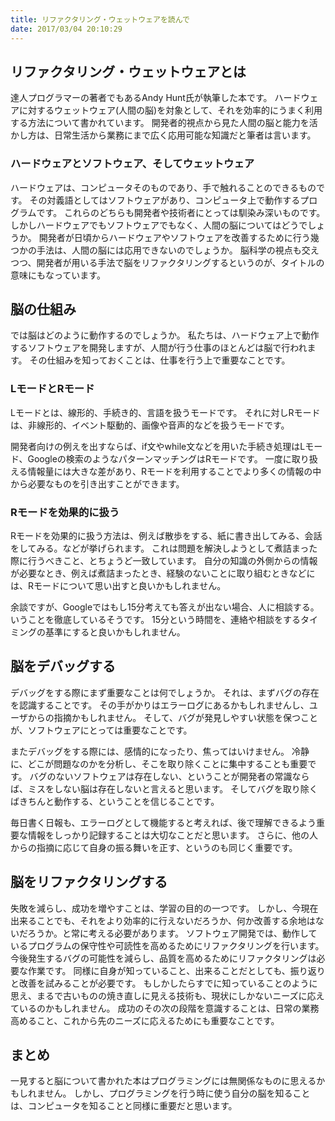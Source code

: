 ```yaml
---
title: リファクタリング・ウェットウェアを読んで
date: 2017/03/04 20:10:29
---
```


## リファクタリング・ウェットウェアとは
達人プログラマーの著者でもあるAndy Hunt氏が執筆した本です。
ハードウェアに対するウェットウェア(人間の脳)を対象として、それを効率的にうまく利用する方法について書かれています。
開発者的視点から見た人間の脳と能力を活かし方は、日常生活から業務にまで広く応用可能な知識だと筆者は言います。

### ハードウェアとソフトウェア、そしてウェットウェア
ハードウェアは、コンピュータそのものであり、手で触れることのできるものです。
その対義語としてはソフトウェアがあり、コンピュータ上で動作するプログラムです。
これらのどちらも開発者や技術者にとっては馴染み深いものです。
しかしハードウェアでもソフトウェアでもなく、人間の脳についてはどうでしょうか。
開発者が日頃からハードウェアやソフトウェアを改善するために行う幾つかの手法は、人間の脳には応用できないのでしょうか。
脳科学の視点も交えつつ、開発者が用いる手法で脳をリファクタリングするというのが、タイトルの意味にもなっています。

## 脳の仕組み
では脳はどのように動作するのでしょうか。
私たちは、ハードウェア上で動作するソフトウェアを開発しますが、人間が行う仕事のほとんどは脳で行われます。
その仕組みを知っておくことは、仕事を行う上で重要なことです。

### LモードとRモード
Lモードとは、線形的、手続き的、言語を扱うモードです。
それに対しRモードは、非線形的、イベント駆動的、画像や音声的などを扱うモードです。

開発者向けの例えを出すならば、if文やwhile文などを用いた手続き処理はLモード、Googleの検索のようなパターンマッチングはRモードです。
一度に取り扱える情報量には大きな差があり、Rモードを利用することでより多くの情報の中から必要なものを引き出すことができます。

### Rモードを効果的に扱う
Rモードを効果的に扱う方法は、例えば散歩をする、紙に書き出してみる、会話をしてみる。などが挙げられます。
これは問題を解決しようとして煮詰まった際に行うべきこと、とちょうど一致しています。
自分の知識の外側からの情報が必要なとき、例えば煮詰まったとき、経験のないことに取り組むときなどには、Rモードについて思い出すと良いかもしれません。

余談ですが、Googleではもし15分考えても答えが出ない場合、人に相談する。いうことを徹底しているそうです。
15分という時間を、連絡や相談をするタイミングの基準にすると良いかもしれません。

## 脳をデバッグする
デバッグをする際にまず重要なことは何でしょうか。
それは、まずバグの存在を認識することです。
その手がかりはエラーログにあるかもしれませんし、ユーザからの指摘かもしれません。
そして、バグが発見しやすい状態を保つことが、ソフトウェアにとっては重要なことです。

またデバッグをする際には、感情的になったり、焦ってはいけません。
冷静に、どこが問題なのかを分析し、そこを取り除くことに集中することも重要です。
バグのないソフトウェアは存在しない、ということが開発者の常識ならば、ミスをしない脳は存在しないと言えると思います。
そしてバグを取り除くばきちんと動作する、ということを信じることです。

毎日書く日報も、エラーログとして機能すると考えれば、後で理解できるよう重要な情報をしっかり記録することは大切なことだと思います。
さらに、他の人からの指摘に応じて自身の振る舞いを正す、というのも同じく重要です。

## 脳をリファクタリングする
失敗を減らし、成功を増やすことは、学習の目的の一つです。
しかし、今現在出来ることでも、それをより効率的に行えないだろうか、何か改善する余地はないだろうか。と常に考える必要があります。
ソフトウェア開発では、動作しているプログラムの保守性や可読性を高めるためにリファクタリングを行います。
今後発生するバグの可能性を減らし、品質を高めるためにリファクタリングは必要な作業です。
同様に自身が知っていること、出来ることだとしても、振り返りと改善を試みることが必要です。
もしかしたらすでに知っていることのように思え、まるで古いものの焼き直しに見える技術も、現状にしかないニーズに応えているのかもしれません。
成功のその次の段階を意識することは、日常の業務高めること、これから先のニーズに応えるためにも重要なことです。

## まとめ
一見すると脳について書かれた本はプログラミングには無関係なものに思えるかもしれません。
しかし、プログラミングを行う時に使う自分の脳を知ることは、コンピュータを知ることと同様に重要だと思います。
